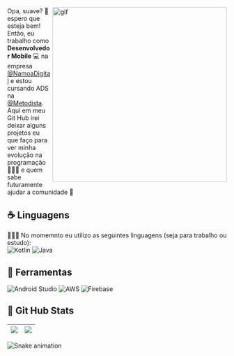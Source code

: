 
<p align="left">
 
  
## <p align="left"> 
<img src="https://i.pinimg.com/originals/ec/69/2f/ec692fcf69caa9fb380d72d524b355b7.gif" min-width="400px" max-width="400px" width="400px" align="right" alt="gif">

  Opa, suave? 🤙 espero que esteja bem! </br>
  Então, eu trabalho como <strong>Desenvolvedor Mobile</strong> 💻 na empresa [@NamoaDigital](https://github.com/Namoa-Digital) e estou cursando ADS na [@Metodista]().</br>
  Aqui em meu </strong>Git Hub</strong> irei deixar alguns projetos eu que faço para ver minha evolução na programação 🧑🏾‍🎓 e quem sabe futuramente ajudar a comunidade 👥<br>
</p>

 ## ☕ Linguagens 
  👨🏾‍💻 No momemnto eu utilizo as seguintes linguagens (seja para trabalho ou estudo):</br>
  ![Kotlin](https://img.shields.io/badge/kotlin-%237F52FF.svg?style=for-the-badge&logo=kotlin&logoColor=white)
  ![Java](https://img.shields.io/badge/java-%23ED8B00.svg?style=for-the-badge&logo=java&logoColor=white)
 

 ## 🧰 Ferramentas 
![Android Studio](https://img.shields.io/badge/Android%20Studio-3DDC84.svg?style=for-the-badge&logo=android-studio&logoColor=white)
![AWS](https://img.shields.io/badge/AWS-%23FF9900.svg?style=for-the-badge&logo=amazon-aws&logoColor=white)
![Firebase](https://img.shields.io/badge/Firebase-039BE5?style=for-the-badge&logo=Firebase&logoColor=white)
  
 ## 🎯 Git Hub Stats 
  | ![](http://github-profile-summary-cards.vercel.app/api/cards/profile-details?username=choicedev&theme=github_dark) | ![](http://github-profile-summary-cards.vercel.app/api/cards/stats?username=choicedev&theme=github_dark) |
| :-: | :-: |
</p>  


![Snake animation](https://github.com/choicedev/choicedev/blob/output/github-contribution-grid-snake.svg)
